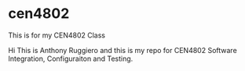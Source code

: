 # cen4802
This is for my CEN4802 Class

Hi This is Anthony Ruggiero and this is my repo for CEN4802 Software Integration, Configuraiton and Testing.  
